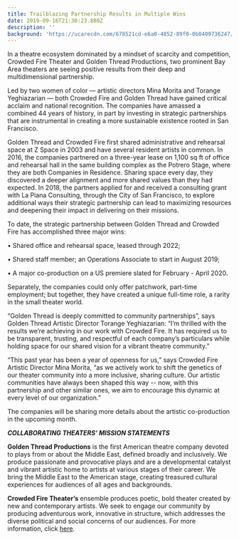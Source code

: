 ```yaml
---
title: Trailblazing Partnership Results in Multiple Wins
date: 2019-09-16T21:30:23.880Z
description: ''
background: 'https://ucarecdn.com/678521cd-e6a0-4852-89f0-0b0409736247/'
---
```

In a theatre ecosystem dominated by a mindset of scarcity and competition, Crowded Fire Theater and Golden Thread Productions, two prominent Bay Area theaters are seeing positive results from their deep and multidimensional partnership.

Led by two women of color — artistic directors Mina Morita and Torange Yeghiazarian — both Crowded Fire and Golden Thread have gained critical acclaim and national recognition. The companies have amassed a combined 44 years of history, in part by investing in strategic partnerships that are instrumental in creating a more sustainable existence rooted in San Francisco.

Golden Thread and Crowded Fire first shared administrative and rehearsal space at Z Space in 2003 and have several resident artists in common. In 2016, the companies partnered on a three-year lease on 1,100 sq ft of office and rehearsal hall in the same building complex as the Potrero Stage, where they are both Companies in Residence. Sharing space every day, they discovered a deeper alignment and more shared values than they had expected. In 2018, the partners applied for and received a consulting grant with La Piana Consulting, through the City of San Francisco, to explore additional ways their strategic partnership can lead to maximizing resources and deepening their impact in delivering on their missions. 

To date, the strategic partnership between Golden Thread and Crowded Fire has accomplished three major wins:

•	Shared office and rehearsal space, leased through 2022;

•	Shared staff member; an Operations Associate to start in August 2019;

•	A major co-production on a US premiere slated for February - April 2020.

Separately, the companies could only offer patchwork, part-time employment; but together, they have created a unique full-time role, a rarity in the small theater world. 

“Golden Thread is deeply committed to community partnerships”, says Golden Thread Artistic Director Torange Yeghiazarian: “I’m thrilled with the results we’re achieving in our work with Crowded Fire. It has required us to be transparent, trusting, and respectful of each company’s particulars while holding space for our shared vision for a vibrant theatre community.” 

“This past year has been a year of openness for us,” says Crowded Fire Artistic Director Mina Morita, “as we actively work to shift the genetics of our theater community into a more inclusive, sharing culture. Our artistic communities have always been shaped this way -- now, with this partnership and other similar ones, we aim to encourage this dynamic at every level of our organization.”

The companies will be sharing more details about the artistic co-production in the upcoming month. 

_**COLLABORATING THEATERS’ MISSION STATEMENTS**_

**Golden Thread Productions** is the first American theatre company devoted to plays from or about the Middle East, defined broadly and inclusively. We produce passionate and provocative plays and are a developmental catalyst and vibrant artistic home to artists at various stages of their career. We bring the Middle East to the American stage, creating treasured cultural experiences for audiences of all ages and backgrounds.

**Crowded Fire Theater’s** ensemble produces poetic, bold theater created by new and contemporary artists. We seek to engage our community by producing adventurous work, innovative in structure, which addresses the diverse political and social concerns of our audiences. For more information, click [here](www.crowdedfire.org).
